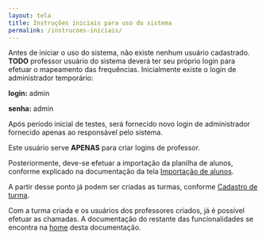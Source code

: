 ```yaml
---
layout: tela
title: Instruções iniciais para uso do sistema
permalink: /instrucoes-iniciais/
---
```


Antes de iniciar o uso do sistema, não existe nenhum usuário cadastrado. **TODO** professor usuário do sistema deverá ter seu próprio login para efetuar o mapeamento das frequências. Inicialmente existe o login de administrador temporário:

**login:** admin

**senha:** admin

Após período inicial de testes, será fornecido novo login de administrador fornecido apenas ao responsável pelo sistema.

Este usuário serve **APENAS** para criar logins de professor.

Posteriormente, deve-se efetuar a importação da planilha de alunos, conforme explicado na documentação da tela [Importação de alunos](/einstein/importacao-turma "Importação de alunos").

A partir desse ponto já podem ser criadas as turmas, conforme [Cadastro de turma](/einstein/cadastro-turma "Cadastro de turma").

Com a turma criada e os usuários dos professores criados, já é possível efetuar as chamadas. A documentação do restante das funcionalidades se encontra na [home](/einstein/ "home") desta documentação.
